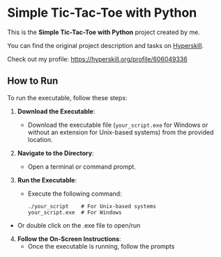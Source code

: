 # Simple Tic-Tac-Toe with Python

This is the **Simple Tic-Tac-Toe with Python** project created by me.

You can find the original project description and tasks on [Hyperskill](https://hyperskill.org/projects/73).

Check out my profile: https://hyperskill.org/profile/606049336

## How to Run

To run the executable, follow these steps:

1. **Download the Executable**:
   - Download the executable file (`your_script.exe` for Windows or without an extension for Unix-based systems) from the provided location.

2. **Navigate to the Directory**:
   - Open a terminal or command prompt.

3. **Run the Executable**:
   - Execute the following command:
     ```
     ./your_script    # For Unix-based systems
     your_script.exe  # For Windows
     ```
  - Or double click on the .exe file to open/run

4. **Follow the On-Screen Instructions**:
   - Once the executable is running, follow the prompts

